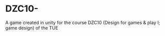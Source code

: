 # DZC10-
A game created in unity for the course DZC10 (Design for games &amp; play I; game design) of the TUE
